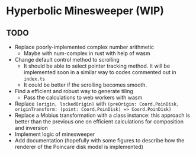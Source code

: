 # Hyperbolic Minesweeper (WIP)

## TODO

- Replace poorly-implemented complex number arithmetic
  + Maybe with num-complex in rust with help of wasm
- Change default control method to scrolling
  + It should be able to select pointer tracking method. It will be implemented soon in a similar way to codes commented out in `index.ts`
  + It could be better if the scrolling becomes smooth.
- Find a efficient and robust way to generate tiling
  + Pass the calculations to web workers with wasm
- Replace `(origin, lockedOrigin)` with `(preOrigin: Coord.PoinDisk, originTransform: (point: Coord.PoinDisk) => Coord.PoinDisk)`
- Replace a Mobius transformation with a class instance: this approach is better than the previous one on efficient calculations for composition and inversion
- Implement logic of minesweeper
- Add documentation (hopefully with some figures to describe how the renderer of the Poincare disk model is implemented)
